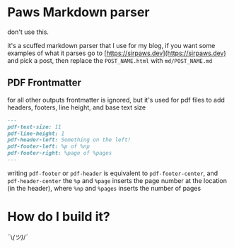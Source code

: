 # Paws Markdown parser
don't use this.

it's a scuffed markdown parser that I use for my blog, 
if you want some examples of what it parses go to [https://sirpaws.dev](https://sirpaws.dev) and pick a post, then replace the `POST_NAME.html` with `md/POST_NAME.md`

## PDF Frontmatter
for all other outputs frontmatter is ignored, but it's used for pdf files to add headers, footers, line height, and base text size 

```md
---
pdf-text-size: 11
pdf-line-height: 1
pdf-header-left: Something on the left!
pdf-footer-left: %p of %np
pdf-footer-right: %page of %pages
---
```
writing `pdf-footer` or `pdf-header` is equivalent to `pdf-footer-center`, and `pdf-header-center`
the `%p` and `%page` inserts the page number at the location (in the header), where `%np` and `%pages` inserts the number of pages


# How do I build it?
¯\\_(ツ)_/¯

